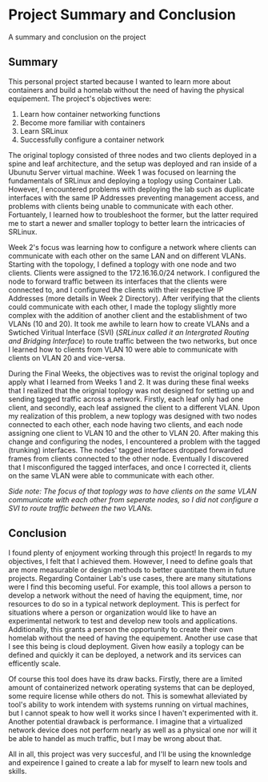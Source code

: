 # Project Summary and Conclusion #
A summary and conclusion on the project

## Summary ##
This personal project started because I wanted to learn more about containers and build a homelab without the need of having the physical equipement. The project's objectives were: 
1) Learn how container networking functions
2) Become more familiar with containers
3) Learn SRLinux
4) Successfully configure a container network

The original toplogy consisted of three nodes and two clients deployed in a spine and leaf architecture, and the setup was deployed and ran inside of a Ubunutu Server virtual machine. Week 1 was focused on learning the fundamentals of SRLinux and deploying a toplogy using Container Lab. However, I encountered problems with deploying the lab such as duplicate interfaces with the same IP Addresses preventing management access, and problems with clients being unable to communicate with each other. Fortuantely, I learned how to troubleshoot the former, but the latter required me to start a newer and smaller toplogy to better learn the intricacies of SRLinux. 

Week 2's focus was learning how to configure a network where clients can communicate with each other on the same LAN and on different VLANs. Starting with the topology, I defined a toplogy with one node and two clients. Clients were assigned to the 172.16.16.0/24 network. I configured the node to forward traffic between its interfaces that the clients were connected to, and I configured the clients with their respective IP Addresses (more details in Week 2 Directory). After verifying that the clients could communicate with each other, I made the toplogy slightly more complex with the addition of another client and the establishment of two VLANs (10 and 20). It took me awhile to learn how to create VLANs and a Swtiched Viritual Interface (SVI) (*SRLinux called it an Intergrated Routing and Bridging Interface*) to route traffic between the two networks, but once I learned how to clients from VLAN 10 were able to communicate with clients on VLAN 20 and vice-versa.

During the Final Weeks, the objectives was to revist the original toplogy and apply what I learned from Weeks 1 and 2. It was during these final weeks that I realized that the orignial toplogy was not designed for setting up and sending tagged traffic across a network. Firstly, each leaf only had one client, and secondly, each leaf assigned the client to a different VLAN. Upon my realization of this problem, a new toplogy was designed with two nodes connected to each other, each node having two clients, and each node assigning one client to VLAN 10 and the other to VLAN 20. After making this change and configuring the nodes, I encountered a problem with the tagged (trunking) interfaces. The nodes' tagged interfaces dropped forwarded frames from clients connected to the other node. Eventually I discovered that I misconfigured the tagged interfaces, and once I corrected it, clients on the same VLAN were able to communicate with each other. 

*Side note: The focus of that toplogy was to have clients on the same VLAN communicate with each other from seperate nodes, so I did not configure a SVI to route traffic between the two VLANs.*

## Conclusion ##
I found plenty of enjoyment working through this project! In regards to my objectives, I felt that I achieved them. However, I need to define goals that are more measurable or design methods to better quantitate them in future projects. Regarding Container Lab's use cases, there are many situtations were I find this becoming useful. For example, this tool allows a person to develop a network without the need of having the equipment, time, nor resources to do so in a typical network deployment. This is perfect for situations where a person or organization would like to have an experimental network to test and develop new tools and applications. Additionally, this grants a person the opportunity to create their own homelab without the need of having the equipement. Another use case that I see this being is cloud deployment. Given how easily a toplogy can be defined and quickly it can be deployed, a network and its services can efficently scale. 

Of course this tool does have its draw backs. Firstly, there are a limited amount of containerized network operating systems that can be deployed, some require license while others do not. This is somewhat alleviated by tool's ability to work intendem with systems running on virtual machines, but I cannot speak to how well it works since I haven't experimented with it. Another potential drawback is performance. I imagine that a virtualized network device does not perform nearly as well as a physical one nor will it be able to handel as much traffic, but I may be wrong about that.

All in all, this project was very succesful, and I'll be using the knownledge and expeirence I gained to create a lab for myself to learn new tools and skills. 
